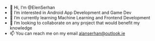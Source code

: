 - 👋 Hi, I’m @ElenSerhan
- 👀 I’m interested in Android App Development and Game Dev
- 🌱 I’m currently learning Machine Learning and Frontend Development
- 💞️ I’m looking to collaborate on any project that would benefit my knowledge
- 📫 You can reach me on my email alanserhan@outlook.ie

<!---
ElenSerhan/ElenSerhan is a ✨ special ✨ repository because its `README.md` (this file) appears on your GitHub profile.
You can click the Preview link to take a look at your changes.
--->
